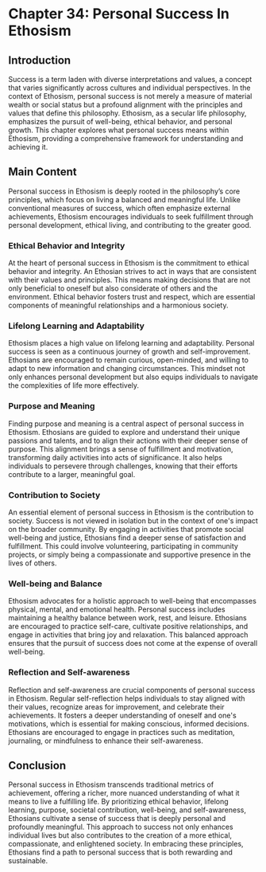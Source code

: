 # Chapter 34: Personal Success In Ethosism

## Introduction

Success is a term laden with diverse interpretations and values, a concept that varies significantly across cultures and individual perspectives. In the context of Ethosism, personal success is not merely a measure of material wealth or social status but a profound alignment with the principles and values that define this philosophy. Ethosism, as a secular life philosophy, emphasizes the pursuit of well-being, ethical behavior, and personal growth. This chapter explores what personal success means within Ethosism, providing a comprehensive framework for understanding and achieving it.

## Main Content

Personal success in Ethosism is deeply rooted in the philosophy’s core principles, which focus on living a balanced and meaningful life. Unlike conventional measures of success, which often emphasize external achievements, Ethosism encourages individuals to seek fulfillment through personal development, ethical living, and contributing to the greater good.

### Ethical Behavior and Integrity

At the heart of personal success in Ethosism is the commitment to ethical behavior and integrity. An Ethosian strives to act in ways that are consistent with their values and principles. This means making decisions that are not only beneficial to oneself but also considerate of others and the environment. Ethical behavior fosters trust and respect, which are essential components of meaningful relationships and a harmonious society.

### Lifelong Learning and Adaptability

Ethosism places a high value on lifelong learning and adaptability. Personal success is seen as a continuous journey of growth and self-improvement. Ethosians are encouraged to remain curious, open-minded, and willing to adapt to new information and changing circumstances. This mindset not only enhances personal development but also equips individuals to navigate the complexities of life more effectively.

### Purpose and Meaning

Finding purpose and meaning is a central aspect of personal success in Ethosism. Ethosians are guided to explore and understand their unique passions and talents, and to align their actions with their deeper sense of purpose. This alignment brings a sense of fulfillment and motivation, transforming daily activities into acts of significance. It also helps individuals to persevere through challenges, knowing that their efforts contribute to a larger, meaningful goal.

### Contribution to Society

An essential element of personal success in Ethosism is the contribution to society. Success is not viewed in isolation but in the context of one's impact on the broader community. By engaging in activities that promote social well-being and justice, Ethosians find a deeper sense of satisfaction and fulfillment. This could involve volunteering, participating in community projects, or simply being a compassionate and supportive presence in the lives of others.

### Well-being and Balance

Ethosism advocates for a holistic approach to well-being that encompasses physical, mental, and emotional health. Personal success includes maintaining a healthy balance between work, rest, and leisure. Ethosians are encouraged to practice self-care, cultivate positive relationships, and engage in activities that bring joy and relaxation. This balanced approach ensures that the pursuit of success does not come at the expense of overall well-being.

### Reflection and Self-awareness

Reflection and self-awareness are crucial components of personal success in Ethosism. Regular self-reflection helps individuals to stay aligned with their values, recognize areas for improvement, and celebrate their achievements. It fosters a deeper understanding of oneself and one's motivations, which is essential for making conscious, informed decisions. Ethosians are encouraged to engage in practices such as meditation, journaling, or mindfulness to enhance their self-awareness.

## Conclusion

Personal success in Ethosism transcends traditional metrics of achievement, offering a richer, more nuanced understanding of what it means to live a fulfilling life. By prioritizing ethical behavior, lifelong learning, purpose, societal contribution, well-being, and self-awareness, Ethosians cultivate a sense of success that is deeply personal and profoundly meaningful. This approach to success not only enhances individual lives but also contributes to the creation of a more ethical, compassionate, and enlightened society. In embracing these principles, Ethosians find a path to personal success that is both rewarding and sustainable.